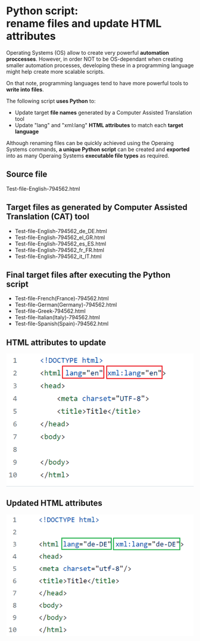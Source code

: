 # Python script: </br> rename files and update HTML attributes

Operating Systems (OS) allow to create very powerful **automation proccesses**. However, in order NOT to be OS-dependant when creating smaller automation processes, developing these in a programming language might help create more scalable scripts.

On that note, programming languages tend to have more powerful tools to **write into files**.

The following script **uses Python** to:

- Update target **file names** generated by a Computer Assisted Translation tool
- Update "lang" and "xml:lang" **HTML attributes** to match each **target language**

Although renaming files can be quickly achieved using the Operaing Systems commands, **a unique Python script** can be created and **exported** into as many Operaing Systems **executable file types** as required.

## Source file

Test-file-English-794562.html

## Target files as generated by Computer Assisted Translation (CAT) tool

- Test-file-English-794562_de_DE.html
- Test-file-English-794562_el_GR.html
- Test-file-English-794562_es_ES.html
- Test-file-English-794562_fr_FR.html
- Test-file-English-794562_it_IT.html

## Final target files after executing the Python script

- Test-file-French(France)-794562.html
- Test-file-German(Germany)-794562.html
- Test-file-Greek-794562.html
- Test-file-Italian(Italy)-794562.html
- Test-file-Spanish(Spain)-794562.html

## HTML attributes to update

<img src="\images\html_codes.png">

## Updated HTML attributes

<img src="\images\html_updated.png">
